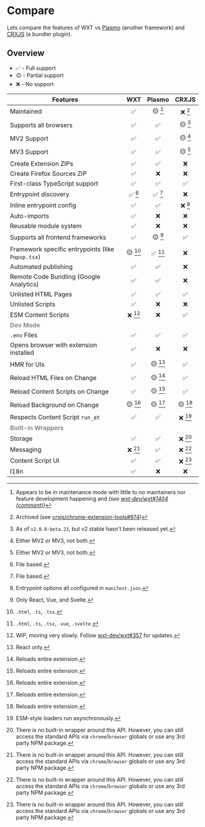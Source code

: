 # Compare

Lets compare the features of WXT vs [Plasmo](https://docs.plasmo.com/framework) (another framework) and [CRXJS](https://crxjs.dev/vite-plugin) (a bundler plugin).

## Overview

- ✅ - Full support
- 🟡 - Partial support
- ❌ - No support

| Features                                                |   WXT   | Plasmo  |  CRXJS  |
| ------------------------------------------------------- | :-----: | :-----: | :-----: |
| Maintained                                              |   ✅    | 🟡 [^n] | ❌ [^m] |
| Supports all browsers                                   |   ✅    |   ✅    | 🟡 [^j] |
| MV2 Support                                             |   ✅    |   ✅    | 🟡 [^a] |
| MV3 Support                                             |   ✅    |   ✅    | 🟡 [^a] |
| Create Extension ZIPs                                   |   ✅    |   ✅    |   ❌    |
| Create Firefox Sources ZIP                              |   ✅    |   ❌    |   ❌    |
| First-class TypeScript support                          |   ✅    |   ✅    |   ✅    |
| Entrypoint discovery                                    | ✅ [^b] | ✅ [^b] |   ❌    |
| Inline entrypoint config                                |   ✅    |   ✅    | ❌ [^i] |
| Auto-imports                                            |   ✅    |   ❌    |   ❌    |
| Reusable module system                                  |   ✅    |   ❌    |   ❌    |
| Supports all frontend frameworks                        |   ✅    | 🟡 [^c] |   ✅    |
| Framework specific entrypoints (like `Popup.tsx`)       | 🟡 [^d] | ✅ [^e] |   ❌    |
| Automated publishing                                    |   ✅    |   ✅    |   ❌    |
| Remote Code Bundling (Google Analytics)                 |   ✅    |   ✅    |   ❌    |
| Unlisted HTML Pages                                     |   ✅    |   ✅    |   ✅    |
| Unlisted Scripts                                        |   ✅    |   ❌    |   ❌    |
| ESM Content Scripts                                     | ❌ [^l] |   ❌    |   ✅    |
| <strong style="opacity: 50%">Dev Mode</strong>          |         |         |         |
| `.env` Files                                            |   ✅    |   ✅    |   ✅    |
| Opens browser with extension installed                  |   ✅    |   ❌    |   ❌    |
| HMR for UIs                                             |   ✅    | 🟡 [^f] |   ✅    |
| Reload HTML Files on Change                             |   ✅    | 🟡 [^g] |   ✅    |
| Reload Content Scripts on Change                        |   ✅    | 🟡 [^g] |   ✅    |
| Reload Background on Change                             | 🟡 [^g] | 🟡 [^g] | 🟡 [^g] |
| Respects Content Script `run_at`                        |   ✅    |   ✅    | ❌ [^h] |
| <strong style="opacity: 50%">Built-in Wrappers</strong> |         |         |         |
| Storage                                                 |   ✅    |   ✅    | ❌ [^k] |
| Messaging                                               | ❌ [^k] |   ✅    | ❌ [^k] |
| Content Script UI                                       |   ✅    |   ✅    | ❌ [^k] |
| I18n                                                    |   ✅    |   ❌    |   ❌    |

[^a]: Either MV2 or MV3, not both.

[^b]: File based.

[^c]: Only React, Vue, and Svelte.

[^d]: `.html`, `.ts`, `.tsx`.

[^e]: `.html`, `.ts`, `.tsx`, `.vue`, `.svelte`.

[^f]: React only.

[^g]: Reloads entire extension.

[^h]: ESM-style loaders run asynchronously.

[^i]: Entrypoint options all configured in `manifest.json`.

[^j]: As of `v2.0.0-beta.23`, but v2 stable hasn't been released yet.

[^k]: There is no built-in wrapper around this API. However, you can still access the standard APIs via `chrome`/`browser` globals or use any 3rd party NPM package.

[^l]: WIP, moving very slowly. Follow [wxt-dev/wxt#357](https://github.com/wxt-dev/wxt/issues/357) for updates.

[^m]: Archived (see [crxjs/chrome-extension-tools#974](https://github.com/crxjs/chrome-extension-tools/discussions/974))

[^n]: Appears to be in maintenance mode with little to no maintainers nor feature development happening and _(see [wxt-dev/wxt#1404 (comment)](https://github.com/wxt-dev/wxt/pull/1404#issuecomment-2643089518))_
